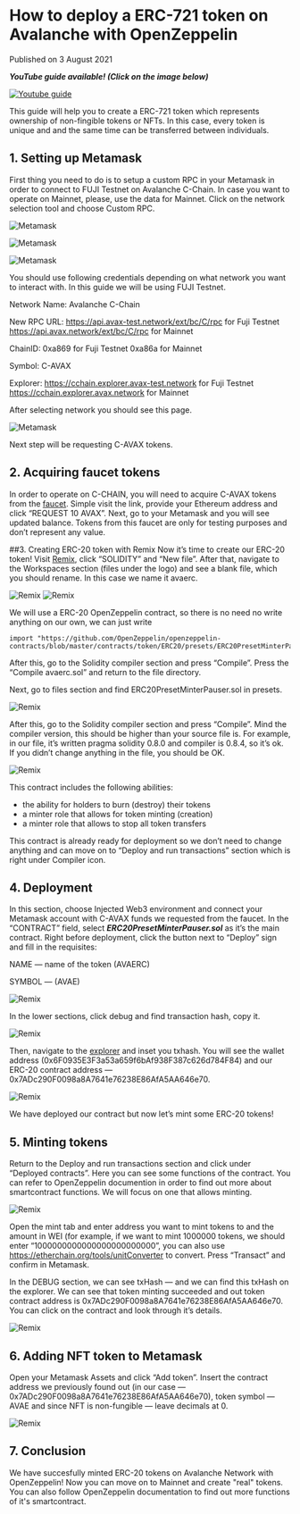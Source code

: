 # How to deploy a ERC-721 token on Avalanche with OpenZeppelin
Published on 3 August 2021

***YouTube guide available! (Click on the image below)***

[![Youtube guide](http://img.youtube.com/vi/OCyOyqDDXOA/0.jpg)](https://www.youtube.com/watch?v=OCyOyqDDXOA)

This guide will help you to create a ERC-721 token which represents ownership of non-fingible tokens or NFTs.
In this case, every token is unique and and the same time can be transferred between individuals.

## 1. Setting up Metamask
First thing you need to do is to setup a custom RPC in your Metamask in order to connect to FUJI Testnet on Avalanche C-Chain. 
In case you want to operate on Mainnet, please, use the data for Mainnet.
Click on the network selection tool and choose Custom RPC.

![Metamask](https://miro.medium.com/max/800/1*OIe2uZT9orcED8ZWrFbGkw.png)

![Metamask](https://miro.medium.com/max/500/1*HKl96-x2e5GPfr1BRiRU4Q.png)

![Metamask](https://miro.medium.com/max/680/1*kFIA7ewIF8WAA0q_WNeX8A.png)

You should use following credentials depending on what network you want to interact with. 
In this guide we will be using FUJI Testnet.

Network Name: Avalanche C-Chain

New RPC URL:
https://api.avax-test.network/ext/bc/C/rpc for Fuji Testnet
https://api.avax.network/ext/bc/C/rpc for Mainnet

ChainID:
0xa869 for Fuji Testnet
0xa86a for Mainnet

Symbol: C-AVAX

Explorer:
https://cchain.explorer.avax-test.network for Fuji Testnet
https://cchain.explorer.avax.network for Mainnet

After selecting network you should see this page.

![Metamask](https://miro.medium.com/max/600/1*EAajjjBfKpqN2E52KfdSow.png)

Next step will be requesting C-AVAX tokens.

## 2. Acquiring faucet tokens
In order to operate on C-CHAIN, you will need to acquire C-AVAX tokens from the [faucet](https://faucet.avax-test.network/). 
Simple visit the link, provide your Ethereum address and click “REQUEST 10 AVAX”. 
Next, go to your Metamask and you will see updated balance. 
Tokens from this faucet are only for testing purposes and don’t represent any value.

##3. Creating ERC-20 token with Remix
Now it’s time to create our ERC-20 token! Visit [Remix](https://remix.ethereum.org/), click “SOLIDITY” and “New file”. 
After that, navigate to the Workspaces section (files under the logo) and see a blank file, which you should rename. 
In this case we name it avaerc.

![Remix](https://miro.medium.com/max/700/1*cZzVYKPcEWdq8tg47OcaYA.png)
![Remix](https://miro.medium.com/max/700/1*xxo_itydp95p7-hMjDgRRg.png)

We will use a ERC-20 OpenZeppelin contract, so there is no need no write anything on our own, we can just write
```
import "https://github.com/OpenZeppelin/openzeppelin-contracts/blob/master/contracts/token/ERC20/presets/ERC20PresetMinterPauser.sol";
```

After this, go to the Solidity compiler section and press “Compile”. Press the “Compile avaerc.sol” and return to the file directory.

Next, go to files section and find ERC20PresetMinterPauser.sol in presets.

![Remix](https://miro.medium.com/max/700/1*iX9KuUxmGps2e-2gQz3vag.png)

After this, go to the Solidity compiler section and press “Compile”. Mind the compiler version, this should be higher than your source file is. For example, in our file, it’s written pragma solidity 0.8.0 and compiler is 0.8.4, so it’s ok. If you didn’t change anything in the file, you should be OK.

![Remix](https://miro.medium.com/max/700/1*4mUpwlIf6yC8XshA_Pa4bA.png)

This contract includes the following abilities:

* the ability for holders to burn (destroy) their tokens
* a minter role that allows for token minting (creation)
* a minter role that allows to stop all token transfers

This contract is already ready for deployment so we don’t need to change anything and can move on to “Deploy and run transactions” section which is right under Compiler icon.

## 4. Deployment
In this section, choose Injected Web3 environment and connect your Metamask account with C-AVAX funds we requested from the faucet. In the “CONTRACT” field, select ***ERC20PresetMinterPauser.sol*** as it’s the main contract.
Right before deployment, click the button next to “Deploy” sign and fill in the requisites:

NAME — name of the token (AVAERC)

SYMBOL — (AVAE)

![Remix](https://miro.medium.com/max/700/1*s1Qt7n89oU2pG9WFf60qLw.png)

In the lower sections, click debug and find transaction hash, copy it.

![Remix](https://miro.medium.com/max/700/1*aF7e3QF1YZkkIBg-jMj6iw.png)

Then, navigate to the [explorer](https://cchain.explorer.avax-test.network/) and inset you txhash. 
You will see the wallet address (0x6F0935E3F3a53a659f6bAf938F387c626d784F84) 
and our ERC-20 contract address — 0x7ADc290F0098a8A7641e76238E86AfA5AA646e70.

![Remix](https://miro.medium.com/max/700/1*KsBpIdKww9ion2_it-6BiA.png)

We have deployed our contract but now let’s mint some ERC-20 tokens!

## 5. Minting tokens

Return to the Deploy and run transactions section and click under “Deployed contracts”. Here you can see some functions of the contract. You can refer to OpenZeppelin documention in order to find out more about smartcontract functions. We will focus on one that allows minting.

![Remix](https://miro.medium.com/max/700/1*0IRvvh3Wg5scDoIqHLpS7A.png)

Open the mint tab and enter address you want to mint tokens to and the amount in WEI (for example, if we want to mint 1000000 tokens, we should enter “1000000000000000000000000”, you can also use https://etherchain.org/tools/unitConverter to convert. Press “Transact” and confirm in Metamask.

In the DEBUG section, we can see txHash — and we can find this txHash on the explorer. We can see that token minting succeeded and out token contract address is 0x7ADc290F0098a8A7641e76238E86AfA5AA646e70. You can click on the contract and look through it’s details.

![Remix](https://miro.medium.com/max/700/1*ktYnhW157hZ9VoCKZvdqCA.png)

## 6. Adding NFT token to Metamask

Open your Metamask Assets and click “Add token”. Insert the contract address we previously found out (in our case — 0x7ADc290F0098a8A7641e76238E86AfA5AA646e70), token symbol — AVAE and since NFT is non-fungible — leave decimals at 0.

![Remix](https://miro.medium.com/max/300/1*gqFfO16SCbE1NbxZ3aLIbg.png)

## 7. Conclusion

We have succesfully minted ERC-20 tokens on Avalanche Network with OpenZeppelin! Now you can move on to Mainnet and create "real" tokens. You can also follow OpenZeppelin documentation to find out more functions of it's smartcontract.
